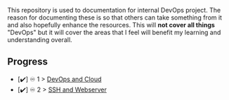 This repository is used to documentation for internal DevOps project. The reason for documenting these is so that others can take something from it and also hopefully enhance the resources. This will **not cover all things** "DevOps" but it will cover the areas that I feel will benefit my learning and understanding overall.

## Progress
- [✔️] ♾️ 1 > [DevOps and Cloud](devopsandcloud.md)
- [✔️] ♾️ 2 > [SSH and Webserver](sshandwebserver.md)